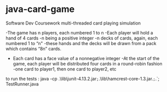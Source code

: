 # java-card-game
Software Dev Coursework
multi-threaded card playing simulation

-The game has n players, each numbered 1 to n
-Each player will hold a hand of 4 cards
-n being a positive integer
-n decks of cards, again, each numbered 1 to “n"
-these hands and the decks will be drawn from a pack which contains “8n” cards.
- Each card has a face value of a nonnegative integer
-At the start of the game, each player will be distributed four cards in a round-robin fashion
-one card to player1, then one card to player2,
etc

to run the tests : java -cp .\lib\junit-4.13.2.jar`;`.\lib\hamcrest-core-1.3.jar.`;`.`; TestRunner.java
